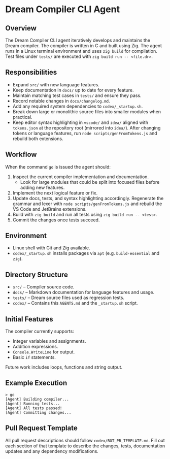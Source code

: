 Dream Compiler CLI Agent
========================

Overview
--------
The Dream Compiler CLI agent iteratively develops and maintains the Dream compiler.
The compiler is written in C and built using Zig. The agent runs in a Linux
terminal environment and uses `zig build` for compilation. Test files under
`tests/` are executed with `zig build run -- <file.dr>`.

Responsibilities
---------------
- Expand `src/` with new language features.
- Keep documentation in `docs/` up to date for every feature.
- Maintain matching test cases in `tests/` and ensure they pass.
- Record notable changes in `docs/changelog.md`.
- Add any required system dependencies to `codex/_startup.sh`.
- Break down large or monolithic source files into smaller modules when practical.
- Keep editor syntax highlighting in `vscode/` and `idea/` aligned with
  `tokens.json` at the repository root (mirrored into `idea/`). After changing
  tokens or language features, run `node scripts/genFromTokens.js` and rebuild
  both extensions.

Workflow
--------
When the command `go` is issued the agent should:
1. Inspect the current compiler implementation and documentation.
   - Look for large modules that could be split into focused files before adding new features.
2. Implement the next logical feature or fix.
3. Update docs, tests, and syntax highlighting accordingly. Regenerate the
   grammar and lexer with `node scripts/genFromTokens.js` and rebuild the
   VS Code and JetBrains extensions.
4. Build with `zig build` and run all tests using `zig build run -- <test>`.
5. Commit the changes once tests succeed.

Environment
-----------
- Linux shell with Git and Zig available.
- `codex/_startup.sh` installs packages via `apt` (e.g. `build-essential` and `zig`).

Directory Structure
-------------------
- `src/`      – Compiler source code.
- `docs/`     – Markdown documentation for language features and usage.
- `tests/`    – Dream source files used as regression tests.
- `codex/`    – Contains this `AGENTS.md` and the `_startup.sh` script.

Initial Features
----------------
The compiler currently supports:
- Integer variables and assignments.
- Addition expressions.
- `Console.WriteLine` for output.
- Basic `if` statements.

Future work includes loops, functions and string output.

Example Execution
-----------------
```
> go
[Agent] Building compiler...
[Agent] Running tests...
[Agent] All tests passed!
[Agent] Committing changes...
```

Pull Request Template
---------------------
All pull request descriptions should follow `codex/BOT_PR_TEMPLATE.md`. Fill out each section of that template to describe the changes, tests, documentation updates and any dependency modifications.
